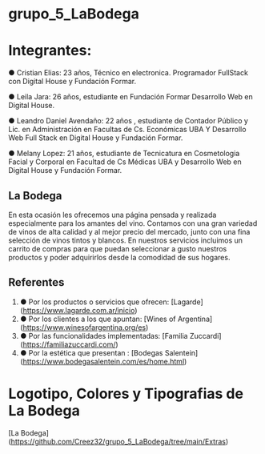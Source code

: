 # grupo_5_LaBodega

# Integrantes:

● Cristian Elias: 23 años, Técnico en electronica. Programador FullStack con Digital House y Fundación Formar.     

● Leila Jara: 26 años, estudiante en Fundación Formar Desarrollo Web en Digital House.    

● Leandro Daniel Avendaño: 22 años , estudiante de Contador Público y Lic. en Administración en Facultas de Cs. Económicas UBA Y Desarrollo Web Full Stack en Digital House y Fundación Formar.
 
● Melany Lopez: 21 años, estudiante de Tecnicatura en Cosmetologia Facial y Corporal en Facultad de Cs Médicas UBA y Desarrollo Web en Digital House y Fundación Formar.




## La Bodega  


En esta ocasión les ofrecemos una página pensada y realizada especialmente para los amantes del vino.
Contamos con una gran variedad de vinos de alta calidad y al mejor precio del mercado, junto con una fina selección de vinos tintos y blancos.
En nuestros servicios incluimos un carrito de compras para que puedan seleccionar a gusto nuestros productos y poder adquirirlos desde la comodidad de sus hogares.



##  Referentes
1.  ● Por los productos o servicios que ofrecen: [Lagarde] (https://www.lagarde.com.ar/inicio)
2.  ● Por los clientes a los que apuntan: [Wines  of Argentina] (https://www.winesofargentina.org/es)
3.  ● Por las funcionalidades implementadas: [Familia Zuccardi] (https://familiazuccardi.com/)
4.  ● Por la estética que presentan : [Bodegas Salentein] (https://www.bodegasalentein.com/es/home.html)


# Logotipo, Colores y Tipografias de La Bodega 

[La Bodega] (https://github.com/Creez32/grupo_5_LaBodega/tree/main/Extras)
